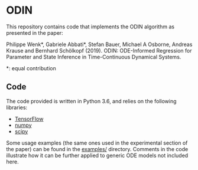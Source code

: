 # ODIN
This repository contains code that implements the ODIN algorithm as presented in the paper:

Philippe Wenk*, Gabriele Abbati*, Stefan Bauer, Michael A Osborne, Andreas Krause and Bernhard Schölkopf (2019). 
ODIN: ODE-Informed Regression for Parameter and State Inference in Time-Continuous Dynamical Systems.

*: equal contribution

## Code

The code provided is written in Python 3.6, and relies on the following libraries:
* [TensorFlow](https://www.tensorflow.org/)
* [numpy](http://www.numpy.org/)
* [scipy](https://www.scipy.org/)

Some usage examples (the same ones used in the experimental section of the paper) can be found in the
[examples/](odin/examples/) directory. Comments in the code illustrate how it can be further applied to
generic ODE models not included here.
